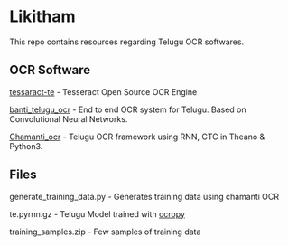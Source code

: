 # Likitham


This repo contains resources regarding Telugu OCR softwares.


## OCR Software

[tessaract-te](https://github.com/tesseract-ocr/tesseract) - Tesseract Open Source OCR Engine

[banti_telugu_ocr](https://github.com/TeluguOCR/banti_telugu_ocr) - End to end OCR system for Telugu. Based on Convolutional Neural Networks.

[Chamanti_ocr](https://github.com/rakeshvar/chamanti_ocr) - Telugu OCR framework using RNN, CTC in Theano & Python3.



## Files

generate_training_data.py - Generates training data using chamanti OCR

te.pyrnn.gz - Telugu Model trained with [ocropy](https://github.com/tmbdev/ocropy)

training_samples.zip - Few samples of training data
